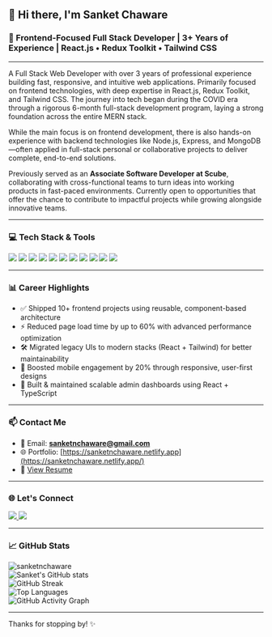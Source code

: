 ## 👋 Hi there, I'm Sanket Chaware

### 🚀 Frontend-Focused Full Stack Developer | 3+ Years of Experience | React.js • Redux Toolkit • Tailwind CSS

---

A Full Stack Web Developer with over 3 years of professional experience building fast, responsive, and intuitive web applications. Primarily focused on frontend technologies, with deep expertise in React.js, Redux Toolkit, and Tailwind CSS. The journey into tech began during the COVID era through a rigorous 6-month full-stack development program, laying a strong foundation across the entire MERN stack.

While the main focus is on frontend development, there is also hands-on experience with backend technologies like Node.js, Express, and MongoDB—often applied in full-stack personal or collaborative projects to deliver complete, end-to-end solutions.

Previously served as an **Associate Software Developer at Scube**, collaborating with cross-functional teams to turn ideas into working products in fast-paced environments. Currently open to opportunities that offer the chance to contribute to impactful projects while growing alongside innovative teams.

---

### 💻 Tech Stack & Tools

<p>
  <img src="https://img.shields.io/badge/React-20232A?style=for-the-badge&logo=react&logoColor=61DAFB" />
  <img src="https://img.shields.io/badge/Next.js-000000?style=for-the-badge&logo=nextdotjs&logoColor=white" />
  <img src="https://img.shields.io/badge/Redux_Toolkit-593D88?style=for-the-badge&logo=redux&logoColor=white" />
  <img src="https://img.shields.io/badge/Tailwind_CSS-38B2AC?style=for-the-badge&logo=tailwind-css&logoColor=white" />
  <img src="https://img.shields.io/badge/TypeScript-007ACC?style=for-the-badge&logo=typescript&logoColor=white" />
  <img src="https://img.shields.io/badge/JavaScript-F7DF1E?style=for-the-badge&logo=javascript&logoColor=black" />
  <img src="https://img.shields.io/badge/Node.js-339933?style=for-the-badge&logo=nodedotjs&logoColor=white" />
  <img src="https://img.shields.io/badge/Express.js-000000?style=for-the-badge&logo=express&logoColor=white" />
  <img src="https://img.shields.io/badge/MongoDB-4EA94B?style=for-the-badge&logo=mongodb&logoColor=white" />
  <img src="https://img.shields.io/badge/Git-F05032?style=for-the-badge&logo=git&logoColor=white" />
  <img src="https://img.shields.io/badge/Figma-F24E1E?style=for-the-badge&logo=figma&logoColor=white" />
</p>

---

### 📊 Career Highlights

* ✅ Shipped 10+ frontend projects using reusable, component-based architecture
* ⚡ Reduced page load time by up to 60% with advanced performance optimization
* 🛠️ Migrated legacy UIs to modern stacks (React + Tailwind) for better maintainability
* 📱 Boosted mobile engagement by 20% through responsive, user-first designs
* 🧩 Built & maintained scalable admin dashboards using React + TypeScript

---

### 📫 Contact Me

* 📧 Email: **[sanketnchaware@gmail.com](mailto:sanketnchaware@gmail.com)**
* 🌐 Portfolio: [https://sanketnchaware.netlify.app](https://sanketnchaware.netlify.app/)
* 📄 [View Resume](https://drive.google.com/drive/folders/1bDBVfCfoIbI2gzIyDTas3LaQf8kazYvd?usp=sharing)

---

### 🌐 Let's Connect

<p>
  <a href="https://www.linkedin.com/in/sanketnchaware/" target="_blank">
    <img src="https://img.shields.io/badge/LinkedIn-0077B5?style=for-the-badge&logo=linkedin&logoColor=white" />
  </a>
  <a href="https://www.instagram.com/code_unstoppable_" target="_blank">
    <img src="https://img.shields.io/badge/Instagram-E4405F?style=for-the-badge&logo=instagram&logoColor=white" />
  </a>
</p>

---

### 📈 GitHub Stats

<p>
  <img src="https://komarev.com/ghpvc/?username=sanketnchaware&label=Profile%20views&color=0e75b6&style=flat" alt="sanketnchaware" />
  <br />
  <img src="https://github-readme-stats.vercel.app/api?username=sanketnchaware&show_icons=true&theme=tokyonight" alt="Sanket's GitHub stats" />
  <br />
  <img src="https://github-readme-streak-stats.herokuapp.com/?user=sanketnchaware&theme=tokyonight" alt="GitHub Streak" />
  <br />
  <img src="https://github-readme-stats.vercel.app/api/top-langs/?username=sanketnchaware&layout=compact&theme=tokyonight" alt="Top Languages" />
  <br />
  <img src="https://activity-graph.herokuapp.com/graph?username=sanketnchaware&theme=tokyonight" alt="GitHub Activity Graph" />
</p>

---

Thanks for stopping by! ✨
